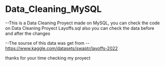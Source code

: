 # Data_Cleaning_MySQL

--This is a Data Cleaning Proyect made on MySQL, you can check the code on Data Cleaning Proyect Layoffs.sql
also you can check the data before and after the changes

--The sourse of this data was get from 
-- https://www.kaggle.com/datasets/swaptr/layoffs-2022

thanks for your time checking my proyect
